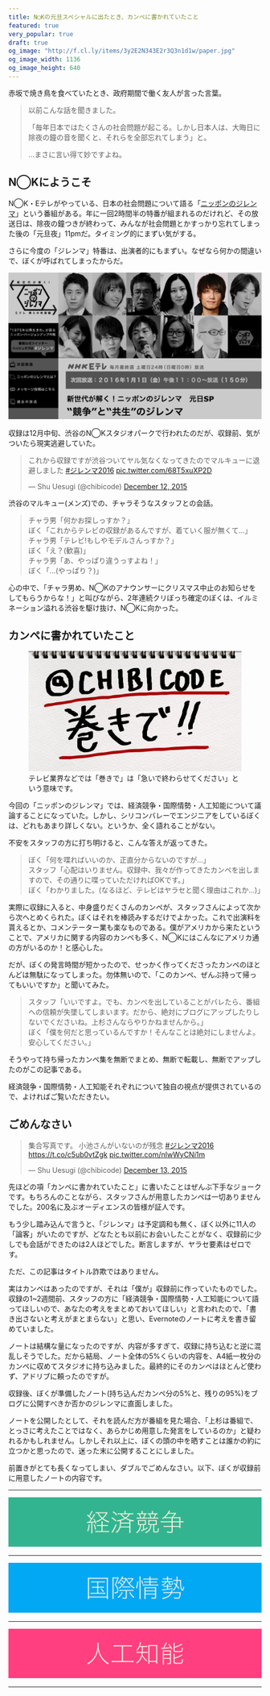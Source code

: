 ```yaml
---
title: N◯Kの元旦スペシャルに出たとき、カンペに書かれていたこと
featured: true
very_popular: true
draft: true
og_image: "http://f.cl.ly/items/3y2E2N343E2r3Q3n1d1w/paper.jpg"
og_image_width: 1136
og_image_height: 640
---
```


赤坂で焼き鳥を食べていたとき、政府期間で働く友人が言った言葉。

> 以前こんな話を聞きました。
>
> 「毎年日本ではたくさんの社会問題が起こる。しかし日本人は、大晦日に除夜の鐘の音を聞くと、それらを全部忘れてしまう」と。
>
> …まさに言い得て妙ですよね。

## N◯Kにようこそ

N◯K・Eテレがやっている、日本の社会問題について語る「[ニッポンのジレンマ](http://www.nhk.or.jp/jirenma/)」という番組がある。年に一回2時間半の特番が組まれるのだけれど、その放送日は、除夜の鐘つきが終わって、みんなが社会問題とかすっかり忘れてしまった後の「元旦夜」11pmだ。タイミング的にまずい気がする。

さらに今度の「ジレンマ」特番は、出演者的にもまずい。なぜなら何かの間違いで、ぼくが呼ばれてしまったからだ。

![](/assets/images/nhk-dilemma/dilemma-web.jpg)

収録は12月中旬、渋谷のN◯Kスタジオパークで行われたのだが、収録前、気がついたら現実逃避していた。

<blockquote class="twitter-tweet" lang="en"><p lang="ja" dir="ltr">これから収録ですが渋谷ついてヤル気なくなってきたのでマルキューに退避しました <a href="https://twitter.com/hashtag/%E3%82%B8%E3%83%AC%E3%83%B3%E3%83%9E2016?src=hash">#ジレンマ2016</a> <a href="https://t.co/68T5xuXP2D">pic.twitter.com/68T5xuXP2D</a></p>&mdash; Shu Uesugi (@chibicode) <a href="https://twitter.com/chibicode/status/675495738856476672">December 12, 2015</a></blockquote>

渋谷のマルキュー(メンズ)での、チャラそうなスタッフとの会話。

> チャラ男「何かお探しっすか？」<br>
> ぼく「これからテレビの収録があるんですが、着ていく服が無くて…」<br>
> チャラ男「テレビ!もしやモデルさんっすか？」<br>
> ぼく「え？(歓喜)」<br>
> チャラ男「あ、やっぱり違うっすよね！」<br>
> ぼく「…(やっぱり？)」<br>

心の中で、「チャラ男め、N◯Kのアナウンサーにクリスマス中止のお知らせをしてもらうからな！」と叫びながら、2年連続クリぼっち確定のぼくは、イルミネーション溢れる渋谷を駆け抜け、N◯Kに向かった。

## カンペに書かれていたこと

<figure>
  <img src="/assets/images/nhk-dilemma/paper.jpg" />
  <figcaption>テレビ業界などでは「巻きで」は「急いで終わらせてください」という意味です。</figcaption>
</figure>

今回の「ニッポンのジレンマ」では、経済競争・国際情勢・人工知能について議論することになっていた。しかし、シリコンバレーでエンジニアをしているぼくは、どれもあまり詳しくない。というか、全く語れることがない。

不安をスタッフの方に打ち明けると、こんな答えが返ってきた。

> ぼく「何を喋ればいいのか、正直分からないのですが…」<br>
> スタッフ「心配はいりません。収録中、我々が作ってきたカンペを出しますので、その通りに喋っていただければOKです。」<br>
> ぼく「わかりました。(なるほど、テレビはヤラセと聞く理由はこれか…)」

実際に収録に入ると、中身盛りだくさんのカンペが、スタッフさんによって次から次へとめくられた。ぼくはそれを棒読みするだけでよかった。これで出演料を貰えるとか、コメンテーター業も楽なものである。僕がアメリカから来たということで、アメリカに関する内容のカンペも多く、N◯Kにはこんなにアメリカ通の方がいるのか！と感心した。

だが、ぼくの発言時間が短かったので、せっかく作ってくださったカンペのほとんどは無駄になってしまった。勿体無いので、「このカンペ、ぜんぶ持って帰ってもいいですか」と聞いてみた。

> スタッフ「いいですよ。でも、カンペを出していることがバレたら、番組への信頼が失墜してしまいます。だから、絶対にブログにアップしたりしないでくださいね。上杉さんならやりかねませんから。」<br>
> ぼく「僕を何だと思っているんですか！そんなことは絶対にしませんよ。安心してください。」

そうやって持ち帰ったカンペ集を無断でまとめ、無断で転載し、無断でアップしたのがこの記事である。

経済競争・国際情勢・人工知能それぞれについて独自の視点が提供されているので、よければご覧いただきたい。

## ごめんなさい

<blockquote class="twitter-tweet" lang="en"><p lang="ja" dir="ltr">集合写真です。 小池さんがいないのが残念 <a href="https://twitter.com/hashtag/%E3%82%B8%E3%83%AC%E3%83%B3%E3%83%9E2016?src=hash">#ジレンマ2016</a> <a href="https://t.co/c5ub0vtZgk">https://t.co/c5ub0vtZgk</a> <a href="https://t.co/nIwWyCNi1m">pic.twitter.com/nIwWyCNi1m</a></p>&mdash; Shu Uesugi (@chibicode) <a href="https://twitter.com/chibicode/status/675849643452841984">December 13, 2015</a></blockquote>

先ほどの項「カンペに書かれていたこと」に書いたことはぜんぶ下手なジョークです。もちろんのことながら、スタッフさんが用意したカンペは一切ありませんでした。200名に及ぶオーディエンスの皆様が証人です。

もう少し踏み込んで言うと、「ジレンマ」は予定調和も無く、ぼく以外に11人の「論客」がいたのですが、どなたとも以前にお会いしたことがなく、収録前に少しでも会話ができたのは2人ほどでした。断言しますが、ヤラセ要素はゼロです。

ただ、この記事はタイトル詐欺ではありません。

実はカンペはあったのですが、それは「僕が」収録前に作っていたものでした。収録の1~2週間前、スタッフの方に「経済競争・国際情勢・人工知能について語ってほしいので、あなたの考えをまとめておいてほしい」と言われたので、「書き出さないと考えがまとまらない」と思い、Evernoteのノートに考えを書き留めていました。

ノートは結構な量になったのですが、内容が多すぎて、収録に持ち込むと逆に混乱しそうでした。だから結局、ノート全体の5%くらいの内容を、A4紙一枚分のカンペに収めてスタジオに持ち込みました。最終的にそのカンペはほとんど使わず、アドリブに頼ったのですが。

収録後、ぼくが準備したノート(持ち込んだカンペ分の5%と、残りの95%)をブログに公開すべきか否かのジレンマに直面しました。

ノートを公開したとして、それを読んだ方が番組を見た場合、「上杉は番組で、とっさに考えたことではなく、あらかじめ用意した発言をしているのか」と疑われるかもしれません。しかしそれ以上に、ぼくの頭の中を晒すことは誰かの約に立つかと思ったので、迷った末に公開することにしました。

前置きがとても長くなってしまい、ダブルでごめんなさい。以下、ぼくが収録前に用意したノートの内容です。

---

![経済競争](/assets/images/nhk-dilemma/notes.001.png)

---

![国際情勢](/assets/images/nhk-dilemma/notes.002.png)

---

![人工知能](/assets/images/nhk-dilemma/notes.003.png)

---
